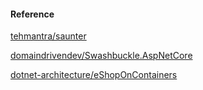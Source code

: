 #### Reference
[tehmantra/saunter](https://github.com/tehmantra/saunter)

[domaindrivendev/Swashbuckle.AspNetCore](https://github.com/domaindrivendev/Swashbuckle.AspNetCore)

[dotnet-architecture/eShopOnContainers](https://github.com/dotnet-architecture/eShopOnContainers/tree/dotnet3-migration/dev-dotnet3)
